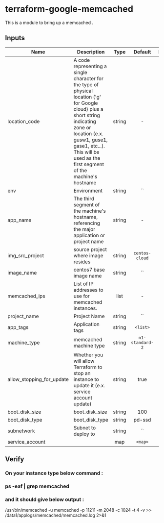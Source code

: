 # terraform-google-memcached

This is a module to bring up a memcached .

## Inputs

| Name | Description | Type | Default | Required |
|------|-------------|:----:|:-----:|:-----:|
| location_code | A  code representing a single character for the type of physical location ('g' for Google cloud) plus a short string indicating zone or location (e.x. gusw1, guse1, gase1, etc...). This will be used as the first segment of the machine's hostname | string | - | yes |
| env | Environment | string | `` | yes |
| app_name | The third segment of the machine's hostname, referencing the major application or project name | string | - | yes |
| img_src_project | source project where image resides | string | `centos-cloud` | yes |
| image_name | centos7 base image name | string | `` | yes |
| memcached_ips | List of IP addresses to use for memcached instances. | list | - | yes |
| project_name | Project Name | string | `` | yes |
| app_tags | Application tags | string | `<list>` | no |
| machine_type | memcached machine type | string | `n1-standard-2` | no |
| allow_stopping_for_update | Whether you will allow Terraform to stop an instance to update it (e.x. service account update) | string | true | no |
| boot_disk_size | boot_disk_size | string | 100 | no |
| boot_disk_type | boot_disk_type | string | pd-ssd | no |
| subnetwork | Subnet to deploy to | string | `` | yes |
| service_account |  | map | `<map>` | yes |

## Verify

### On your instance type below command :
### ps -eaf | grep memcached
### and it should give below output :
/usr/bin/memcached -u memcached -p 11211 -m 2048 -c 1024 -t 4 -v >> /data1/applogs/memcached/memcached.log 2>&1
